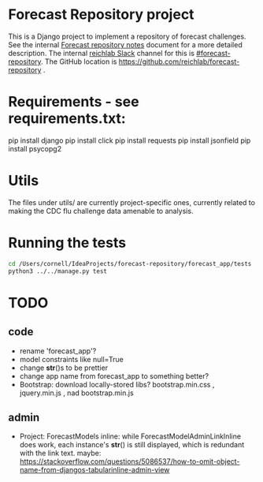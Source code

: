 # Forecast Repository project
This is a Django project to implement a repository of forecast challenges. See the internal
[Forecast repository notes](https://docs.google.com/document/d/1cKQY0tgSR8QkxvJUEuMR1xBCvzNYBnMhkNYgK3hCOsk) document
for a more detailed description. The internal [reichlab Slack](https://reichlab.slack.com) channel for this is 
[#forecast-repository](https://reichlab.slack.com/messages/C57HNDFN0/). The GitHub location is
https://github.com/reichlab/forecast-repository .


# Requirements - see requirements.txt:
pip install django
pip install click
pip install requests
pip install jsonfield
pip install psycopg2


# Utils
The files under utils/ are currently project-specific ones, currently related to making the CDC flu challenge data
amenable to analysis.


# Running the tests
```bash
cd /Users/cornell/IdeaProjects/forecast-repository/forecast_app/tests
python3 ../../manage.py test
```


# TODO

## code
- rename 'forecast_app'?
- model constraints like null=True
- change __str__()s to be prettier
- change app name from forecast_app to something better?
- Bootstrap: download locally-stored libs? bootstrap.min.css , jquery.min.js , nad bootstrap.min.js


## admin
- Project: ForecastModels inline: while ForecastModelAdminLinkInline does work, each instance's __str__() is still
  displayed, which is redundant with the link text. maybe: https://stackoverflow.com/questions/5086537/how-to-omit-object-name-from-djangos-tabularinline-admin-view


